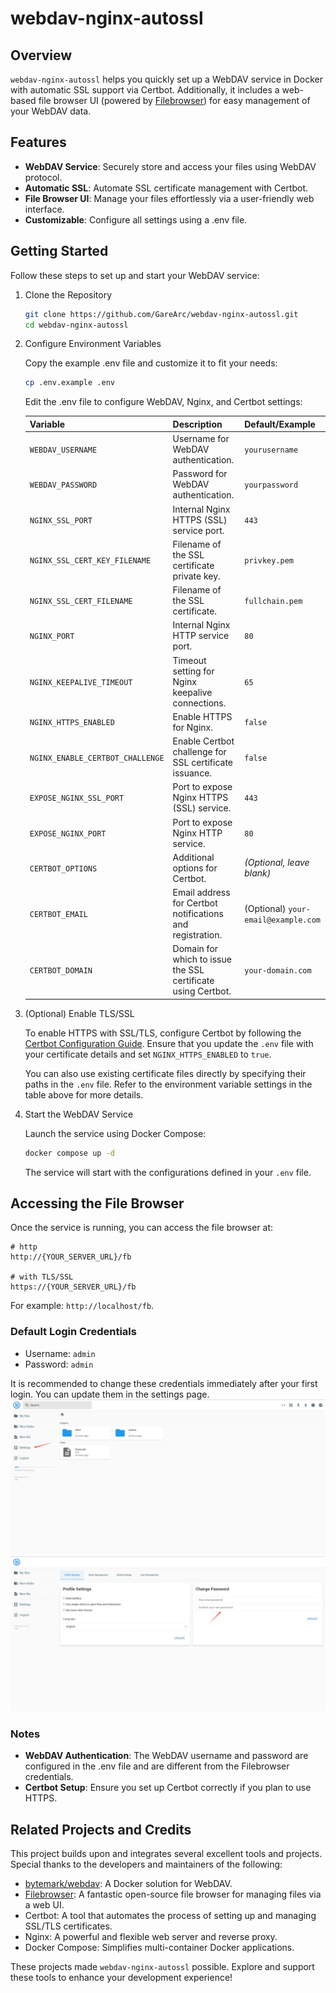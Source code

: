 # webdav-nginx-autossl

## Overview

`webdav-nginx-autossl` helps you quickly set up a WebDAV service in Docker with automatic SSL support via Certbot. Additionally, it includes a web-based file browser UI (powered by [Filebrowser](https://filebrowser.org/)) for easy management of your WebDAV data.

## Features

- **WebDAV Service**: Securely store and access your files using WebDAV protocol.
- **Automatic SSL**: Automate SSL certificate management with Certbot.
- **File Browser UI**: Manage your files effortlessly via a user-friendly web interface.
- **Customizable**: Configure all settings using a .env file.

## Getting Started

Follow these steps to set up and start your WebDAV service:

1. Clone the Repository

   ```bash
   git clone https://github.com/GareArc/webdav-nginx-autossl.git
   cd webdav-nginx-autossl
   ```

2. Configure Environment Variables

    Copy the example .env file and customize it to fit your needs:

   ```bash
   cp .env.example .env
   ```

   Edit the .env file to configure WebDAV, Nginx, and Certbot settings:

   | **Variable**                     | **Description**                                              | **Default/Example**                 |
   | -------------------------------- | ------------------------------------------------------------ | ----------------------------------- |
   | `WEBDAV_USERNAME`                | Username for WebDAV authentication.                          | `yourusername`                      |
   | `WEBDAV_PASSWORD`                | Password for WebDAV authentication.                          | `yourpassword`                      |
   | `NGINX_SSL_PORT`                 | Internal Nginx HTTPS (SSL) service port.                     | `443`                               |
   | `NGINX_SSL_CERT_KEY_FILENAME`    | Filename of the SSL certificate private key.                 | `privkey.pem`                       |
   | `NGINX_SSL_CERT_FILENAME`        | Filename of the SSL certificate.                             | `fullchain.pem`                     |
   | `NGINX_PORT`                     | Internal Nginx HTTP service port.                            | `80`                                |
   | `NGINX_KEEPALIVE_TIMEOUT`        | Timeout setting for Nginx keepalive connections.             | `65`                                |
   | `NGINX_HTTPS_ENABLED`            | Enable HTTPS for Nginx.                                      | `false`                             |
   | `NGINX_ENABLE_CERTBOT_CHALLENGE` | Enable Certbot challenge for SSL certificate issuance.       | `false`                             |
   | `EXPOSE_NGINX_SSL_PORT`          | Port to expose Nginx HTTPS (SSL) service.                    | `443`                               |
   | `EXPOSE_NGINX_PORT`              | Port to expose Nginx HTTP service.                           | `80`                                |
   | `CERTBOT_OPTIONS`                | Additional options for Certbot.                              | _(Optional, leave blank)_           |
   | `CERTBOT_EMAIL`                  | Email address for Certbot notifications and registration.    | (Optional) `your-email@example.com` |
   | `CERTBOT_DOMAIN`                 | Domain for which to issue the SSL certificate using Certbot. | `your-domain.com`                   |

3. (Optional) Enable TLS/SSL

    To enable HTTPS with SSL/TLS, configure Certbot by following the [Certbot Configuration Guide](./certbot/README.md). Ensure that you update the `.env` file with your certificate details and set `NGINX_HTTPS_ENABLED` to `true`.

    You can also use existing certificate files directly by specifying their paths in the `.env` file. Refer to the environment variable settings in the table above for more details.

4. Start the WebDAV Service

    Launch the service using Docker Compose:

    ```bash
    docker compose up -d
    ```

    The service will start with the configurations defined in your `.env` file.

## Accessing the File Browser

Once the service is running, you can access the file browser at:

```shell
# http
http://{YOUR_SERVER_URL}/fb

# with TLS/SSL
https://{YOUR_SERVER_URL}/fb 
```

For example: `http://localhost/fb`.

### Default Login Credentials

- Username: `admin`
- Password: `admin`

It is recommended to change these credentials immediately after your first login. You can update them in the settings page.
    ![filebrowser_settings_1](./assets/filebrowser_setting_1.png)
    ![filebrowser_settings_2](./assets/filebrowser_setting_2.png)

### Notes

- **WebDAV Authentication**: The WebDAV username and password are configured in the .env file and are different from the Filebrowser credentials.
- **Certbot Setup**: Ensure you set up Certbot correctly if you plan to use HTTPS.

## Related Projects and Credits

This project builds upon and integrates several excellent tools and projects. Special thanks to the developers and maintainers of the following:

- [bytemark/webdav](https://github.com/BytemarkHosting/docker-webdav): A Docker solution for WebDAV.
- [Filebrowser](https://filebrowser.org/): A fantastic open-source file browser for managing files via a web UI.
- Certbot: A tool that automates the process of setting up and managing SSL/TLS certificates.
- Nginx: A powerful and flexible web server and reverse proxy.
- Docker Compose: Simplifies multi-container Docker applications.

These projects made `webdav-nginx-autossl` possible. Explore and support these tools to enhance your development experience!
